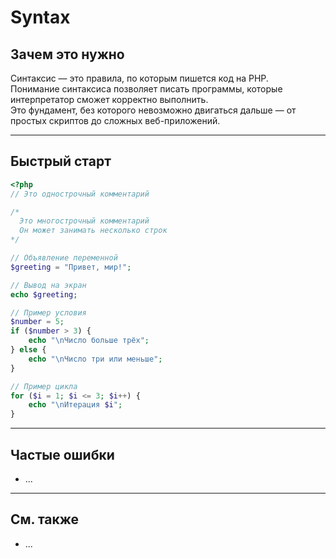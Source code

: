 # Syntax

## Зачем это нужно

Синтаксис — это правила, по которым пишется код на PHP.  
Понимание синтаксиса позволяет писать программы, которые интерпретатор сможет корректно выполнить.  
Это фундамент, без которого невозможно двигаться дальше — от простых скриптов до сложных веб-приложений.

---

## Быстрый старт

```php
<?php
// Это однострочный комментарий

/*
  Это многострочный комментарий
  Он может занимать несколько строк
*/

// Объявление переменной
$greeting = "Привет, мир!";

// Вывод на экран
echo $greeting;

// Пример условия
$number = 5;
if ($number > 3) {
    echo "\nЧисло больше трёх";
} else {
    echo "\nЧисло три или меньше";
}

// Пример цикла
for ($i = 1; $i <= 3; $i++) {
    echo "\nИтерация $i";
}
```

---

## Частые ошибки
- ...

---

## См. также
- ...
